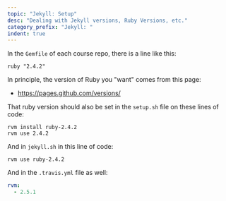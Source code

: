 ```yaml
---
topic: "Jekyll: Setup"
desc: "Dealing with Jekyll versions, Ruby Versions, etc."
category_prefix: "Jekyll: "
indent: true
---
```


In the `Gemfile` of each course repo, there is a line like this:

```
ruby "2.4.2"
```

In principle, the version of Ruby you "want" comes from this page:

* <https://pages.github.com/versions/>

That ruby version should also be set in the `setup.sh` file on these lines of code:

```
rvm install ruby-2.4.2
rvm use	2.4.2
```

And in `jekyll.sh` in this line of code:

```
rvm use ruby-2.4.2
```


And in the `.travis.yml` file as well:

```yml
rvm:
  - 2.5.1
```
